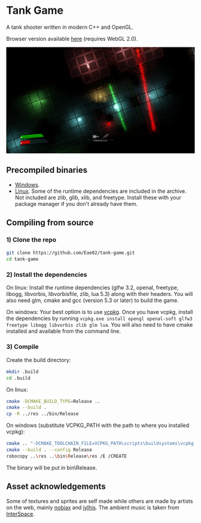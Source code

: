# Tank Game
A tank shooter written in modern C++ and OpenGL.

Browser version available [here](https://eae02.github.io/tankgame/) (requires WebGL 2.0).

![Ingame Screenshot](https://raw.githubusercontent.com/Eae02/tank-game/master/screenshot.jpg)

## Precompiled binaries
 * [Windows](https://www.dropbox.com/s/aevhdaysm028ur9/tankgame_win32.zip?dl=1).
 * [Linux](https://www.dropbox.com/s/u0wxsf4hvspbdxv/tankgame_linux.tar.gz?dl=1). Some of the runtime dependencies are included in the archive. Not included are zlib, glib, xlib, and freetype. Install these with your package manager if you don't already have them.

## Compiling from source
### 1) Clone the repo
```bash
git clone https://github.com/Eae02/tank-game.git
cd tank-game
```
### 2) Install the dependencies
On linux: Install the runtime dependencies (glfw 3.2, openal, freetype, libogg, libvorbis, libvorbisfile, zlib, lua 5.3) along with their headers. You will also need glm, cmake and gcc (version 5.3 or later) to build the game.

On windows: Your best option is to use [vcpkg](https://github.com/Microsoft/vcpkg). Once you have vcpkg, install the dependencies by running `vcpkg.exe install opengl openal-soft glfw3 freetype libogg libvorbis zlib glm lua`. You will also need to have cmake installed and available from the command line.

### 3) Compile
Create the build directory:
```bash
mkdir .build
cd .build
```
On linux:
```bash
cmake -DCMAKE_BUILD_TYPE=Release ..
cmake --build .
cp -R ../res ../bin/Release
```
On windows (substitute VCPKG_PATH with the path to where you installed vcpkg):
```bash
cmake .. "-DCMAKE_TOOLCHAIN_FILE=VCPKG_PATH\scripts\buildsystems\vcpkg.cmake"
cmake --build . --config Release
robocopy ..\res ..\bin\Release\res /E /CREATE
```

The binary will be put in bin\Release.

## Asset acknowledgements
Some of textures and sprites are self made while others are made by artists on the web, mainly [nobiax](http://nobiax.deviantart.com/) and [jylhis](http://jylhis.deviantart.com/). The ambient music is taken from [InterSpace](http://99sounds.org/interspace).
